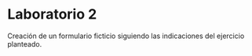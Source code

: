 # Laboratorio 2
Creación de un formulario ficticio siguiendo las indicaciones del ejercicio planteado.
